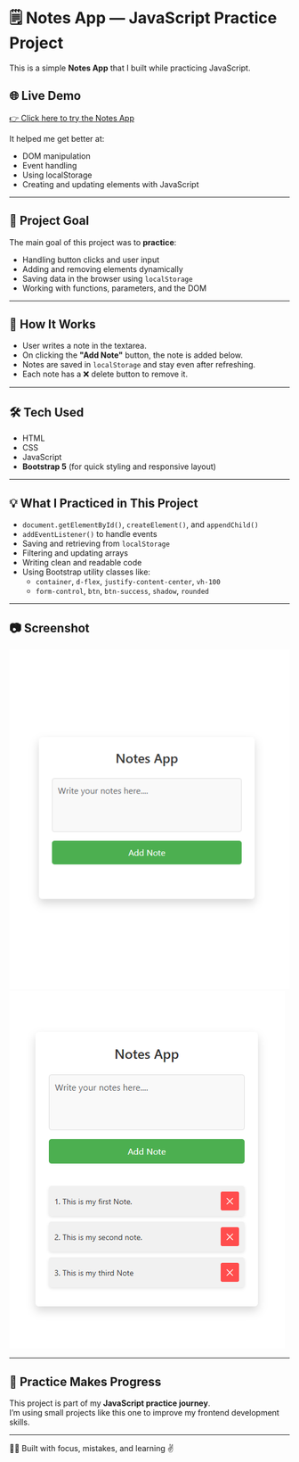 # 🗒️ Notes App — JavaScript Practice Project

This is a simple **Notes App** that I built while practicing JavaScript.  
## 🌐 Live Demo

[👉 Click here to try the Notes App](https://nizam-321.github.io/notes-app-javascript-practice/)

It helped me get better at:

- DOM manipulation
- Event handling
- Using localStorage
- Creating and updating elements with JavaScript

---

## 🎯 Project Goal

The main goal of this project was to **practice**:
- Handling button clicks and user input
- Adding and removing elements dynamically
- Saving data in the browser using `localStorage`
- Working with functions, parameters, and the DOM

---

## 🚀 How It Works

- User writes a note in the textarea.
- On clicking the **"Add Note"** button, the note is added below.
- Notes are saved in `localStorage` and stay even after refreshing.
- Each note has a ❌ delete button to remove it.

---

## 🛠️ Tech Used

- HTML
- CSS
- JavaScript
- **Bootstrap 5** (for quick styling and responsive layout)

---

## 💡 What I Practiced in This Project

- `document.getElementById()`, `createElement()`, and `appendChild()`
- `addEventListener()` to handle events
- Saving and retrieving from `localStorage`
- Filtering and updating arrays
- Writing clean and readable code
- Using Bootstrap utility classes like:
  - `container`, `d-flex`, `justify-content-center`, `vh-100`
  - `form-control`, `btn`, `btn-success`, `shadow`, `rounded`

---

## 📷 Screenshot

![Screenshot of the Notes App](./app%20SS/Screenshot%201.png)
![Screenshot of the Notes App](./app%20SS/Screenshot%202.png)


---

## 🙌 Practice Makes Progress

This project is part of my **JavaScript practice journey**.  
I’m using small projects like this one to improve my frontend development skills.

---

👨‍💻 Built with focus, mistakes, and learning ✌️
